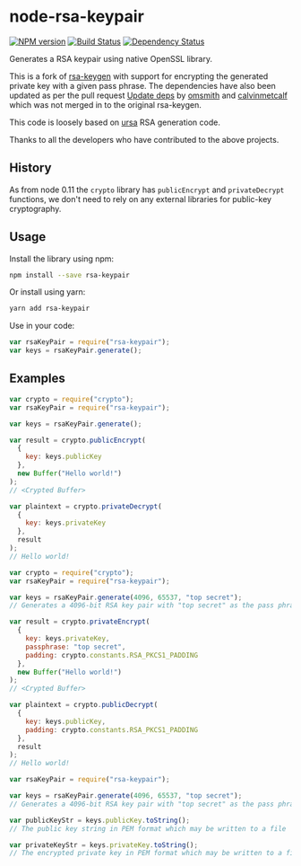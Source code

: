 # node-rsa-keypair

[![NPM version][npm-image]][npm-url] [![Build Status][travis-image]][travis-url] [![Dependency Status][daviddm-image]][daviddm-url]

Generates a RSA keypair using native OpenSSL library.

This is a fork of [rsa-keygen](https://github.com/sunjith/node-rsa-keygen) with support for encrypting the generated private key with a given pass phrase. The dependencies have also been updated as per the pull request [Update deps](https://github.com/sunjith/node-rsa-keygen/pull/6) by [omsmith](https://github.com/omsmith) and [calvinmetcalf](https://github.com/calvinmetcalf) which was not merged in to the original rsa-keygen.

This code is loosely based on [ursa](https://github.com/Medium/ursa) RSA generation code.

Thanks to all the developers who have contributed to the above projects.

## History

As from node 0.11 the `crypto` library has `publicEncrypt` and `privateDecrypt` functions, we don't need to rely on any external libraries for public-key cryptography.

## Usage

Install the library using npm:

```sh
npm install --save rsa-keypair
```

Or install using yarn:

```sh
yarn add rsa-keypair
```

Use in your code:

```javascript
var rsaKeyPair = require("rsa-keypair");
var keys = rsaKeyPair.generate();
```

## Examples

```javascript
var crypto = require("crypto");
var rsaKeyPair = require("rsa-keypair");

var keys = rsaKeyPair.generate();

var result = crypto.publicEncrypt(
  {
    key: keys.publicKey
  },
  new Buffer("Hello world!")
);
// <Crypted Buffer>

var plaintext = crypto.privateDecrypt(
  {
    key: keys.privateKey
  },
  result
);
// Hello world!
```

```javascript
var crypto = require("crypto");
var rsaKeyPair = require("rsa-keypair");

var keys = rsaKeyPair.generate(4096, 65537, "top secret");
// Generates a 4096-bit RSA key pair with "top secret" as the pass phrase to encrypt the private key

var result = crypto.privateEncrypt(
  {
    key: keys.privateKey,
    passphrase: "top secret",
    padding: crypto.constants.RSA_PKCS1_PADDING
  },
  new Buffer("Hello world!")
);
// <Crypted Buffer>

var plaintext = crypto.publicDecrypt(
  {
    key: keys.publicKey,
    padding: crypto.constants.RSA_PKCS1_PADDING
  },
  result
);
// Hello world!
```

```javascript
var rsaKeyPair = require("rsa-keypair");

var keys = rsaKeyPair.generate(4096, 65537, "top secret");
// Generates a 4096-bit RSA key pair with "top secret" as the pass phrase to encrypt the private key

var publicKeyStr = keys.publicKey.toString();
// The public key string in PEM format which may be written to a file

var privateKeyStr = keys.privateKey.toString();
// The encrypted private key in PEM format which may be written to a file
```

[npm-image]: https://badge.fury.io/js/rsa-keypair.svg
[npm-url]: https://npmjs.org/package/rsa-keypair
[travis-image]: https://travis-ci.org/sunjith/node-rsa-keypair.svg?branch=master
[travis-url]: https://travis-ci.org/sunjith/node-rsa-keypair
[daviddm-image]: https://david-dm.org/sunjith/node-rsa-keypair.svg?theme=shields.io
[daviddm-url]: https://david-dm.org/sunjith/node-rsa-keypair
